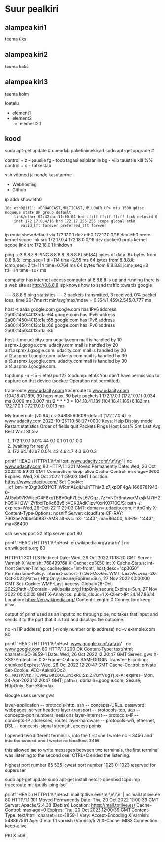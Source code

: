 # Suur pealkiri

## alampealkiri1
teema üks
## alampealkiri2
teema kaks
## alampealkiri3
teema kolm

loetelu
- element1
- element2
  - element2.1

## kood

sudo apt-get update # uuendab paketinimekirjad
sudo apt-get upgrade # 

control + z - pausile
fg - toob tagasi esiplaanile
bg - viib taustale
kill %% 
control + c - katkestab 

ssh võtmed ja nende kasutamine 
- Webhosting 
- Github 


ip addr show eth0
```
10: eth0@if11: <BROADCAST,MULTICAST,UP,LOWER_UP> mtu 1500 qdisc noqueue state UP group default
    link/ether 02:42:ac:11:00:04 brd ff:ff:ff:ff:ff:ff link-netnsid 0
    inet 172.17.0.4/16 brd 172.17.255.255 scope global eth0
       valid_lft forever preferred_lft forever
```
       
       
 ip route show
default via 172.17.0.1 dev eth0
172.17.0.0/16 dev eth0 proto kernel scope link src 172.17.0.4
172.18.0.0/16 dev docker0 proto kernel scope link src 172.18.0.1 linkdown



ping -c3 8.8.8.8
PING 8.8.8.8 (8.8.8.8) 56(84) bytes of data.
64 bytes from 8.8.8.8: icmp_seq=1 ttl=114 time=2.55 ms
64 bytes from 8.8.8.8: icmp_seq=2 ttl=114 time=0.764 ms
64 bytes from 8.8.8.8: icmp_seq=3 ttl=114 time=1.07 ms

computer has internet access
computer at 8.8.8.8 is up and running
there is a web site at http://8.8.8.8
isp knows how to send traffic towards google


--- 8.8.8.8 ping statistics ---
3 packets transmitted, 3 received, 0% packet loss, time 2047ms
rtt min/avg/max/mdev = 0.764/1.459/2.545/0.777 ms



host -t aaaa google.com
google.com has IPv6 address 2a00:1450:4013:c1a::64
google.com has IPv6 address 2a00:1450:4013:c1a::65
google.com has IPv6 address 2a00:1450:4013:c1a::66
google.com has IPv6 address 2a00:1450:4013:c1a::8b




host -t mx udacity.com
udacity.com mail is handled by 10 aspmx.l.google.com.
udacity.com mail is handled by 20 alt1.aspmx.l.google.com.
udacity.com mail is handled by 20 alt2.aspmx.l.google.com.
udacity.com mail is handled by 30 alt3.aspmx.l.google.com.
udacity.com mail is handled by 30 alt4.aspmx.l.google.com.


tcpdump -n -c5 -i eth0 port22
tcpdump: eth0: You don't have permission to capture on that device
(socket: Operation not permitted)


traceroute www.udacity.com
traceroute to www.udacity.com (104.18.41.189), 30 hops max, 60 byte packets
 1  172.17.0.1 (172.17.0.1)  0.034 ms  0.009 ms  0.007 ms
 2  * * *
 3  * 104.18.41.189 (104.18.41.189)  6.182 ms 172.17.0.1 (172.17.0.1)  0.013 ms
 

My traceroute  [v0.94]
cs-34818560608-default (172.17.0.4) -> www.udacity.com                                                                                                                             2022-10-26T10:58:27+0000
Keys:  Help   Display mode   Restart statistics   Order of fields   quit
                                                                                                                                                                   Packets               Pings
 Host                                                                                                                                                            Loss%   Snt   Last   Avg  Best  Wrst StDev
 1. 172.17.0.1                                                                                                                                                    0.0%    44    0.1   0.1   0.1   0.1   0.0
 2. (waiting for reply)
 3. 172.64.146.67                                                                                                                                                 0.0%    43    4.6   4.7   4.3   6.0   0.3


printf 'HEAD / HTTP/1.1\r\nHost: www.udacity.com\r\n\r\n' | nc www.udacity.com 80
HTTP/1.1 301 Moved Permanently
Date: Wed, 26 Oct 2022 10:59:03 GMT
Connection: keep-alive
Cache-Control: max-age=3600
Expires: Wed, 26 Oct 2022 11:59:03 GMT
Location: https://www.udacity.com/
Set-Cookie: __cf_bm=m3Xgt3dXf1fCT_WRtmALqiLhJhTThiVB.z7jkpQF4gA-1666781943-0-AU5yb97KWiqeG4F8xoTB8VOqF7LEvL67GgzL7zFvNDrBmtwcxMxsjkfJ7tH2hQ5lKH2W+ZYfbxiTpKc6By5IoVCK3AdK1jpv/QxrKO710C/S; path=/; expires=Wed, 26-Oct-22 11:29:03 GMT; domain=.udacity.com; HttpOnly
X-Content-Type-Options: nosniff
Server: cloudflare
CF-RAY: 7602ae2dbbe5b837-AMS
alt-svc: h3=":443"; ma=86400, h3-29=":443"; ma=86400


ssh server port 22
http server port 80


printf 'HEAD / HTTP/1.1\r\nHost: en.wikipedia.org\r\n\r\n' | nc en.wikipedia.org 80

HTTP/1.1 301 TLS Redirect
Date: Wed, 26 Oct 2022 11:18:20 GMT
Server: Varnish
X-Varnish: 768499768
X-Cache: cp3050 int
X-Cache-Status: int-front
Server-Timing: cache;desc="int-front", host;desc="cp3050"
Permissions-Policy: interest-cohort=()
Set-Cookie: WMF-Last-Access=26-Oct-2022;Path=/;HttpOnly;secure;Expires=Sun, 27 Nov 2022 00:00:00 GMT
Set-Cookie: WMF-Last-Access-Global=26-Oct-2022;Path=/;Domain=.wikipedia.org;HttpOnly;secure;Expires=Sun, 27 Nov 2022 00:00:00 GMT
X-Analytics: public_cloud=1
X-Client-IP: 34.147.86.14
Location: https://en.wikipedia.org/
Content-Length: 0
Connection: keep-alive


output of printf used as an input to nc through pipe, nc takes that input and sends it to the port that it is told and displays the outcome.

nc -n [IP address] port (-n only number or ip address)
nc -v example.com 80


printf 'HEAD / HTTP/1.1\r\nHost: www.google.com\r\n\r\n' | nc www.google.com 80
HTTP/1.1 200 OK
Content-Type: text/html; charset=ISO-8859-1
Date: Wed, 26 Oct 2022 12:20:47 GMT
Server: gws
X-XSS-Protection: 0
X-Frame-Options: SAMEORIGIN
Transfer-Encoding: chunked
Expires: Wed, 26 Oct 2022 12:20:47 GMT
Cache-Control: private
Set-Cookie: AEC=AakniGOc2-6__NQYKVtz_lTCvM2GlfE8OLCn3kR0lSz_Zl7BrfVugYj_e-A; expires=Mon, 24-Apr-2023 12:20:47 GMT; path=/; domain=.google.com; Secure; HttpOnly; SameSite=lax

Google uses server gws


layer-application  --  protocols-http, ssh  --  concepts-URLs, password, webpages, server headers
layer-transport  --  protocols-tcp, udp  --  concepts-port numbers, sessions
layer-internet  --  protocols-IP  --  concepts-IP addresses, routes
layer-hardware  --  protocols-wifi, ethernet, DSL  --  concepts-signal strength, access points

I opened two different terminals, into the first one I wrote nc -l 3456
and into the second one I wrote:
nc localhost 3456

this allowed me to write messages between two terminals, the first terminal was listening to the second one.
CTRL+C ended the listening.

highest port number 65 535
lowest port number 1023
0-1023 reserved for superuser


sudo apt-get update
sudo apt-get install netcat-openbsd tcpdump traceroute mtr iputils-ping lsof


printf 'HEAD / HTTP/1.1\r\nHost: mail.tptlive.ee\r\n\r\n\r\n' | nc mail.tptlive.ee 80
HTTP/1.1 301 Moved Permanently
Date: Thu, 20 Oct 2022 12:00:39 GMT
Server: Apache/2.4.38 (Debian)
Location: https://mail.tptlive.ee/
Cache-Control: max-age=0
Expires: Thu, 20 Oct 2022 12:00:39 GMT
Content-Type: text/html; charset=iso-8859-1
Vary: Accept-Encoding
X-Varnish: 548897561
Age: 0
Via: 1.1 varnish (Varnish/5.2)
X-Cache: MISS
Connection: keep-alive


PKI   X.509
